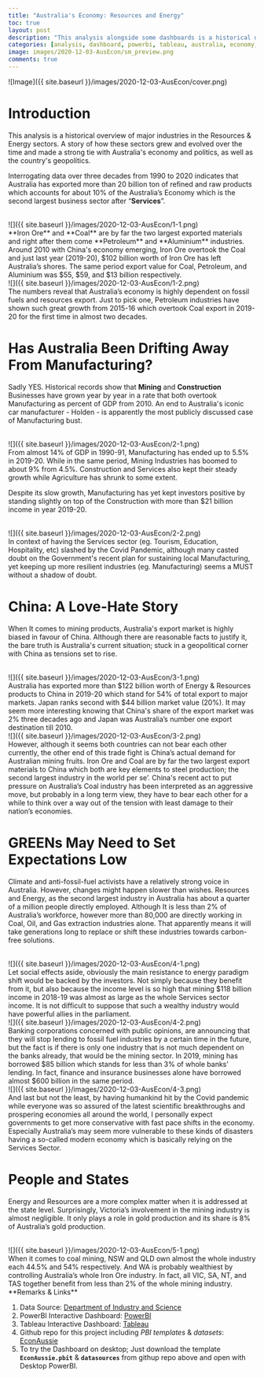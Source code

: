 ```yaml
---
title: "Australia's Economy: Resources and Energy"
toc: true
layout: post
description: "This analysis alongside some dashboards is a historical overview of Australia’s Resources & Energy Sector. Tied to the country's politics & geopolitics, this is the story of how the sector has grown over three decades compared to other major sectors such as Construction, Manufacturing, Agriculture, and Services."
categories: [analysis, dashboard, powerbi, tableau, australia, economy, energy, resources]
image: images/2020-12-03-AusEcon/sm_preview.png
comments: true
---
```


![Image]({{ site.baseurl }}/images/2020-12-03-AusEcon/cover.png)

# Introduction

This analysis is a historical overview of major industries in the Resources & Energy sectors. A story of how these sectors grew and evolved over the time and made a strong tie with Australia's economy and politics, as well as the country's geopolitics.

Interrogating data over three decades from 1990 to 2020 indicates that Australia has exported more than 20 billion ton of refined and raw products which accounts for about 10% of the Australia’s Economy which is the second largest business sector after “**Services**”.

<br/>
![]({{ site.baseurl }}/images/2020-12-03-AusEcon/1-1.png)

<br/>
**Iron Ore** and **Coal** are by far the two largest exported materials and right after them come **Petroleum** and **Aluminium** industries. Around 2010 with China's economy emerging, Iron Ore overtook the Coal and just last year (2019-20), $102 billion worth of Iron Ore has left Australia’s shores. The same period export value for Coal, Petroleum, and Aluminium was $55, $59, and $13 billion respectively.

<br/>
![]({{ site.baseurl }}/images/2020-12-03-AusEcon/1-2.png)

<br/>
The numbers reveal that Australia’s economy is highly dependent on fossil fuels and resources export. Just to pick one, Petroleum industries have shown such great growth from 2015-16 which overtook Coal export in 2019-20 for the first time in almost two decades.

# Has Australia Been Drifting Away From Manufacturing?

Sadly YES. Historical records show that **Mining** and **Construction** Businesses have grown year by year in a rate that both overtook Manufacturing as percent of GDP from 2010. An end to Australia's iconic car manufacturer - Holden - is apparently the most publicly discussed case of Manufacturing bust.

<br/>
![]({{ site.baseurl }}/images/2020-12-03-AusEcon/2-1.png)

<br/>
From almost 14% of GDP in 1990-91, Manufacturing has ended up to 5.5% in 2019-20. While in the same period, Mining Industries has boomed to about 9% from 4.5%. Construction and Services also kept their steady growth while Agriculture has shrunk to some extent.

Despite its slow growth, Manufacturing has yet  kept investors positive by standing slightly on top of the Construction with more than $21 billion income in year 2019-20.

<br/>
![]({{ site.baseurl }}/images/2020-12-03-AusEcon/2-2.png)

<br/>
In context of having the Services sector (eg. Tourism, Education, Hospitality, etc) slashed by the Covid Pandemic, although many casted doubt on the Government's recent plan for sustaining local Manufacturing, yet keeping up more resilient industries (eg. Manufacturing) seems a MUST without a shadow of doubt.

# China: A Love-Hate Story

When It comes to mining products, Australia's export market is highly biased in favour of China. Although there are reasonable facts to justify it, the bare truth is Australia's current situation; stuck in a geopolitical corner with China as tensions set to rise.

<br/>
![]({{ site.baseurl }}/images/2020-12-03-AusEcon/3-1.png)

<br/>
Australia has exported more than $122 billion worth of Energy & Resources products to China in 2019-20 which stand for 54% of total export to major markets. Japan ranks second with $44 billion market value (20%). It may seem more interesting knowing that China's share of the export market was 2% three decades ago and Japan was Australia’s number one export destination till 2010.

<br/>
![]({{ site.baseurl }}/images/2020-12-03-AusEcon/3-2.png)

<br/>
However, although it seems both countries can not bear each other currently, the other end of this trade fight is China’s actual demand for Australian mining fruits. Iron Ore and Coal are by far the two largest export materials to China which both are key elements to steel production; the second largest industry in the world per se’. China's recent act to put pressure on Australia’s Coal industry has been interpreted as an aggressive move, but probably in a long term view, they have to bear each other for a while to think over a way out of the tension with least damage to their nation’s economies.

# GREENs May Need to Set Expectations Low

Climate and anti-fossil-fuel activists have a relatively strong voice in Australia. However, changes might happen slower than wishes. Resources and Energy, as the second largest industry in Australia has about a quarter of a million people directly employed. Although It is less than 2% of Australia’s workforce, however more than 80,000 are directly working in Coal, Oil, and Gas extraction industries alone. That apparently means it will take generations long to replace or shift these industries towards carbon-free solutions.

<br/>
![]({{ site.baseurl }}/images/2020-12-03-AusEcon/4-1.png)

<br/>
Let social effects aside, obviously the main resistance to energy paradigm shift would be backed by the investors. Not simply because they benefit from it, but also because the income level is so high that mining $118 billion income in 2018-19 was almost as large as the whole Services sector income. It is not difficult to suppose that such a wealthy industry would have powerful allies in the parliament.

<br/>
![]({{ site.baseurl }}/images/2020-12-03-AusEcon/4-2.png)

<br/>
Banking corporations concerned with public opinions, are announcing that they will stop lending to fossil fuel industries by a certain time in the future, but the fact is if there is only one industry that is not much dependent on the banks already, that would be the mining sector. In 2019, mining has borrowed $85 billion which stands for less than 3% of whole banks’ lending. In fact, finance and insurance businesses alone have borrowed almost $600 billion in the same period.

<br/>
![]({{ site.baseurl }}/images/2020-12-03-AusEcon/4-3.png)

<br/>
And last but not the least, by having humankind hit by the Covid pandemic while everyone was so assured of the latest scientific breakthroughs and prospering economies all around the world, I personally expect governments to get more conservative with fast pace shifts in the economy. Especially Australia’s may seem more vulnerable to these kinds of disasters having a so-called modern economy which is basically relying on the Services Sector.

# People and States

Energy and Resources are a more complex matter when it is addressed at the state level. Surprisingly, Victoria’s involvement in the mining industry is almost negligible. It only plays a role in gold production and its share is 8% of Australia’s gold production.

<br/>
![]({{ site.baseurl }}/images/2020-12-03-AusEcon/5-1.png)

<br/>
When it comes to coal mining, NSW and QLD own almost the whole industry each 44.5% and 54% respectively. And WA is probably wealthiest by controlling Australia’s whole Iron Ore industry. In fact, all VIC, SA, NT, and TAS together benefit from less than 2% of the whole mining industry.

<br/>
**Remarks & Links**

1. Data Source: [Department of Industry and Science](https://publications.industry.gov.au/publications/resourcesandenergyquarterlyseptember2020/index.html)
2. PowerBI Interactive Dashboard: [PowerBI](https://app.powerbi.com/view?r=eyJrIjoiYzA3NzU2NmQtOWFmYS00N2QxLWI4ZTQtY2Q2NDUxMGQ4ZDFkIiwidCI6IjU0ZjZkMTYyLTIzYTgtNDMxNy1iOGRmLTYxMGVkMzU4MTA4YyJ9&pageName=ReportSection)
3. Tableau Interactive Dashboard: [Tableau](https://public.tableau.com/app/profile/mohsen.saki/viz/Ener_Res_Dash/EnergyResources)
4. Github repo for this project including _PBI templates_ & _datasets_: [EconAussie](https://github.com/mohsen-saki/EconAussie)
5. To try the Dashboard on desktop; Just download the template **`EconAussie.pbit`** & **`datasources`** from githup repo above and open with Desktop PowerBI.